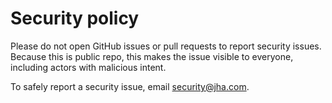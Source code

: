 # Security policy

Please do not open GitHub issues or pull requests to report security issues. Because this is public repo, this makes the issue visible to everyone, including actors with malicious intent.

To safely report a security issue, email security@jha.com.
